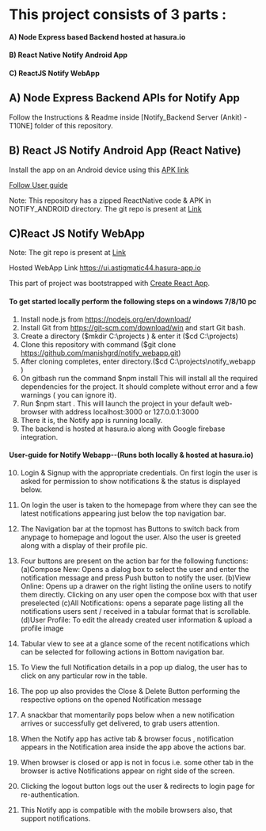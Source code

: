 # This project consists of 3 parts :
#### A) Node Express based Backend hosted at hasura.io
#### B) React Native Notify Android App
#### C) ReactJS Notify WebApp

## A) Node Express Backend APIs for Notify App

Follow the Instructions & Readme inside [Notify_Backend Server (Ankit) -T10NE] folder of this repository. 

## B) React JS Notify Android App (React Native)

Install the app on an Android device using this [APK link](https://github.com/drkkgy/HPDF-Group-Task-1-Team-10-/blob/master/NOTIFY_ANDROID/Notify_HPDF.apk)

[Follow User guide]( https://youtu.be/4zouN0oF1fY)

Note: This repository has a zipped ReactNative code & APK in NOTIFY_ANDROID directory. The git repo is present at [Link](https://github.com/manishgrd/notify_RN)

## C)React JS Notify WebApp
Note: The git repo is present at [Link](https://github.com/manishgrd/notify_webapp)

Hosted WebApp Link   https://ui.astigmatic44.hasura-app.io

This part of project was bootstrapped with [Create React App](https://github.com/facebookincubator/create-react-app).

#### To get started locally perform the following steps on a windows 7/8/10 pc
1.  Install node.js from https://nodejs.org/en/download/
2.  Install Git from https://git-scm.com/download/win and start Git bash.
3.  Create a directory ($mkdir C:\projects ) & enter it ($cd C:\projects)
4.  Clone this repository with command ($git clone https://github.com/manishgrd/notify_webapp.git)
5.  After cloning completes, enter directory.($cd C:\projects\notify_webapp )
6.  On gitbash run the command $npm install
    This will install all the required dependencies for the project.
    It should complete without error and a few warnings ( you can ignore it).
7.	Run $npm start . This will launch the project in your default web-browser
    with address localhost:3000 or 127.0.0.1:3000
8.	There it is, the Notify app is running locally.
9. The backend is hosted at hasura.io along with Google firebase integration.
      
 #### User-guide for Notify Webapp--(Runs both locally & hosted at hasura.io)	
	  
10. Login & Signup with the appropriate credentials. On first login the user is asked for permission to show notifications & the status is displayed below. 

11. On login the user is taken to the homepage from where they can see the latest notifications appearing just below the top navigation bar.

12. The Navigation bar at the topmost has Buttons to switch back from anypage to homepage and logout the user. 
    Also the user is greeted along with a display of their profile pic.

13. Four buttons are present on the action bar for the following functions:
   (a)Compose New: Opens a dialog box to select the user and enter the notification message and press Push button to notify the user.
   (b)View Online: Opens up a drawer on the right listing the online users to notify them directly. 
      Clicking on any user open the compose box with that user preselected
   (c)All Notifications: opens a separate page listing all the notifications users sent / received in a tabular format that is scrollable.
   (d)User Profile: To edit the already created user information & upload a profile image

14. Tabular view to see at a glance some of the recent notifications which can be selected for following actions in Bottom navigation bar.

15. To View the full Notification details in a pop up dialog, the user has to click on any particular row in the table.
 
16. The pop up also provides the Close & Delete Button performing the respective options on the opened Notification message
	
17. A snackbar that momentarily pops below when a new notification arrives or successfully get delivered, to grab users attention.

18. When the Notify app has active tab & browser focus , notification appears in the Notification area inside the app above the actions bar.

19. When browser is closed or app is not in focus i.e. some other tab in the browser is active Notifications appear on right side of the screen.

20. Clicking the logout button logs out the user & redirects to login page for re-authentication.

21. This Notify app is compatible with the mobile browsers also, that support notifications.
	 
